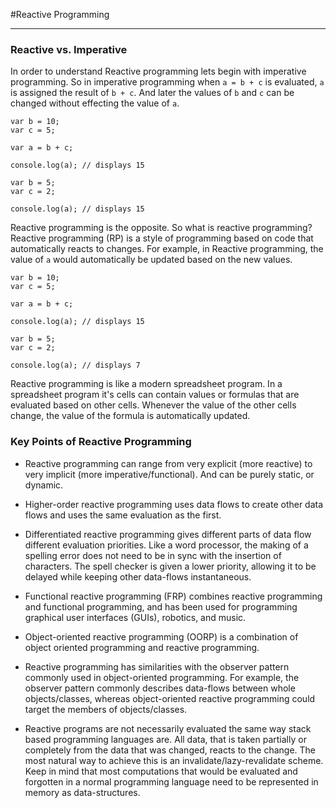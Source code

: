#Reactive Programming  
  
---  

### Reactive vs. Imperative

In order to understand Reactive programming lets begin with imperative programming. So in imperative programming when `a = b + c`  is evaluated, `a` is assigned the result of `b + c`. And later the values of `b` and `c` can be changed without effecting the value of `a`.  

```
var b = 10;
var c = 5;

var a = b + c;

console.log(a); // displays 15

var b = 5;
var c = 2;

console.log(a); // displays 15
```
  
Reactive programming is the opposite. So what is reactive programming? Reactive programming (RP) is a style of programming based on code that automatically reacts to changes. For example, in Reactive programming, the value of `a` would automatically be updated based on the new values.    

```
var b = 10;
var c = 5;

var a = b + c;

console.log(a); // displays 15

var b = 5;
var c = 2;

console.log(a); // displays 7
```
Reactive programming is like a modern spreadsheet program. In a spreadsheet program it's cells can contain values or formulas that are evaluated based on other cells. Whenever the value of the other cells change, the value of the formula is automatically updated.    
   
### Key Points of Reactive Programming

- Reactive programming can range from very explicit (more reactive) to very implicit (more imperative/functional). And can be purely static, or dynamic.

- Higher-order reactive programming uses data flows to create other data flows and uses the same evaluation as the first. 

- Differentiated reactive programming gives different parts of data flow different evaluation priorities. Like a word processor, the making of a spelling error does not need to be in sync with the insertion of characters. The spell checker is given a lower priority, allowing it to be delayed while keeping other data-flows instantaneous.

- Functional reactive programming (FRP) combines reactive programming and functional programming, and has been used for programming graphical user interfaces (GUIs), robotics, and music.

- Object-oriented reactive programming (OORP) is a combination of object oriented programming and reactive programming.

- Reactive programming has similarities with the observer pattern commonly used in object-oriented programming. For example, the observer pattern commonly describes data-flows between whole objects/classes, whereas object-oriented reactive programming could target the members of objects/classes.

- Reactive programs are not necessarily evaluated the same way stack based programming languages are. All data, that is taken partially or completely from the data that was changed, reacts to the change. The most natural way to achieve this is an invalidate/lazy-revalidate scheme. Keep in mind that most computations that would be evaluated and forgotten in a normal programming language need to be represented in memory as data-structures.
